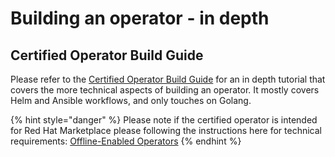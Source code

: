 # Building an operator - in depth

## Certified Operator Build Guide

Please refer to the [Certified Operator Build Guide](https://redhat-connect.gitbook.io/certified-operator-guide/) for an in depth tutorial that covers the more technical aspects of building an operator. It mostly covers Helm and Ansible workflows, and only touches on Golang.

{% hint style="danger" %}
Please note if the certified operator is intended for Red Hat Marketplace please following the instructions here for technical requirements: [Offline-Enabled Operators](https://redhat-connect.gitbook.io/certified-operator-guide/appendix/offline-enabled-operators)
{% endhint %}




